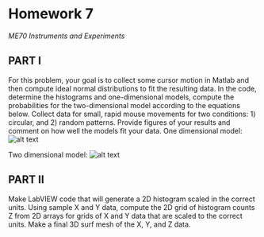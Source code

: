 # Homework 7
*ME70 Instruments and Experiments*

## PART I
For this problem, your goal is to collect some cursor motion in Matlab and then compute ideal normal distributions to fit the resulting data. In the code, determine the histograms and one-dimensional models, compute the probabilities for the two-dimensional model according to the equations below. Collect data for small, rapid mouse movements for two conditions: 1) circular, and 2) random patterns. Provide figures of your results and comment on how well the models fit your data.
One dimensional model:
![alt text](https://github.com/0xmaia/Images/blob/main/ME70_Hmwk07_Image1.jpg)

Two dimensional model:
![alt text](https://github.com/0xmaia/Images/blob/main/ME70_Hmwk07_Image2.jpg)

## PART II
Make LabVIEW code that will generate a 2D histogram scaled in the correct units. Using sample X and Y data, compute the 2D grid of histogram counts Z from 2D arrays for grids of X and Y data that are scaled to the correct units. Make a final 3D surf mesh of the X, Y, and Z data.
